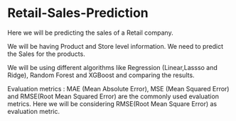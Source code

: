 # Retail-Sales-Prediction
Here we will be predicting the sales of a Retail company.

We will be having Product and Store level information. We need to predict the Sales for the products.

We will be using different algorithms like Regression (Linear,Lassso and Ridge), Random Forest and XGBoost and comparing the results.

Evaluation metrics : 
MAE (Mean Absolute Error), MSE (Mean Squared Error) and RMSE(Root Mean Squared Error) are the commonly used evaluation metrics. Here we will be considering RMSE(Root Mean Square Error) as evaluation metric.




